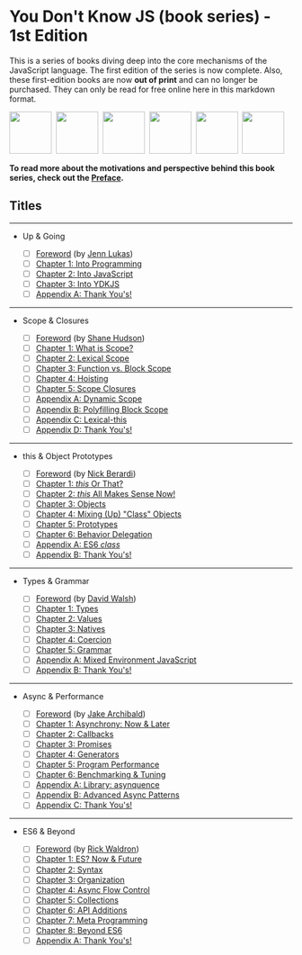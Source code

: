 # You Don't Know JS (book series) - 1st Edition

This is a series of books diving deep into the core mechanisms of the JavaScript language. The first edition of the series is now complete. Also, these first-edition books are now **out of print** and can no longer be purchased. They can only be read for free online here in this markdown format.

<img src="up %26 going/cover.jpg" width="75">&nbsp;
<img src="scope %26 closures/cover.jpg" width="75">&nbsp;
<img src="this %26 object prototypes/cover.jpg" width="75">&nbsp;
<img src="types %26 grammar/cover.jpg" width="75">&nbsp;
<img src="async %26 performance/cover.jpg" width="75">&nbsp;
<img src="es6 %26 beyond/cover.jpg" width="75">

**To read more about the motivations and perspective behind this book series, check out the [Preface](preface.md).**

## Titles
---
* Up & Going

    * [ ] [Foreword](up%20&%20going/foreword.md) (by [Jenn Lukas](http://jennlukas.com))
    * [ ] [Chapter 1: Into Programming](up%20&%20going/ch1.md)
    * [ ] [Chapter 2: Into JavaScript](up%20&%20going/ch2.md)
    * [ ] [Chapter 3: Into YDKJS](up%20&%20going/ch3.md)
    * [ ] [Appendix A: Thank You's!](up%20&%20going/apA.md)

---

* Scope & Closures

    * [ ] [Foreword](https://shanehudson.net/2014/06/03/foreword-dont-know-js/) (by [Shane Hudson](https://github.com/shanehudson))
    * [ ] [Chapter 1: What is Scope?](scope%20&%20closures/ch1.md)
    * [ ] [Chapter 2: Lexical Scope](scope%20&%20closures/ch2.md)
    * [ ] [Chapter 3: Function vs. Block Scope](scope%20&%20closures/ch3.md)
    * [ ] [Chapter 4: Hoisting](scope%20&%20closures/ch4.md)
    * [ ] [Chapter 5: Scope Closures](scope%20&%20closures/ch5.md)
    * [ ] [Appendix A: Dynamic Scope](scope%20&%20closures/apA.md)
    * [ ] [Appendix B: Polyfilling Block Scope](scope%20&%20closures/apB.md)
    * [ ] [Appendix C: Lexical-this](scope%20&%20closures/apC.md)
    * [ ] [Appendix D: Thank You's!](scope%20&%20closures/apD.md)

---

* this & Object Prototypes

    * [ ] [Foreword](this%20&%20object%20prototypes/foreword.md) (by [Nick Berardi](https://github.com/nberardi))
    * [ ] [Chapter 1: *this* Or That?](this%20&%20object%20prototypes/ch1.md)
    * [ ] [Chapter 2: *this* All Makes Sense Now!](this%20&%20object%20prototypes/ch2.md)
    * [ ] [Chapter 3: Objects](this%20&%20object%20prototypes/ch3.md)
    * [ ] [Chapter 4: Mixing (Up) "Class" Objects](this%20&%20object%20prototypes/ch4.md)
    * [ ] [Chapter 5: Prototypes](this%20&%20object%20prototypes/ch5.md)
    * [ ] [Chapter 6: Behavior Delegation](this%20&%20object%20prototypes/ch6.md)
    * [ ] [Appendix A: ES6 *class*](this%20&%20object%20prototypes/apA.md)
    * [ ] [Appendix B: Thank You's!](this%20&%20object%20prototypes/apB.md)

---

* Types & Grammar

    * [ ] [Foreword](types%20&%20grammar/foreword.md) (by [David Walsh](http://davidwalsh.name))
    * [ ] [Chapter 1: Types](types%20&%20grammar/ch1.md)
    * [ ] [Chapter 2: Values](types%20&%20grammar/ch2.md)
    * [ ] [Chapter 3: Natives](types%20&%20grammar/ch3.md)
    * [ ] [Chapter 4: Coercion](types%20&%20grammar/ch4.md)
    * [ ] [Chapter 5: Grammar](types%20&%20grammar/ch5.md)
    * [ ] [Appendix A: Mixed Environment JavaScript](types%20&%20grammar/apA.md)
    * [ ] [Appendix B: Thank You's!](types%20&%20grammar/apB.md)

---

* Async & Performance

    * [ ] [Foreword](async%20&%20performance/foreword.md) (by [Jake Archibald](http://jakearchibald.com))
    * [ ] [Chapter 1: Asynchrony: Now & Later](async%20&%20performance/ch1.md)
    * [ ] [Chapter 2: Callbacks](async%20&%20performance/ch2.md)
    * [ ] [Chapter 3: Promises](async%20&%20performance/ch3.md)
    * [ ] [Chapter 4: Generators](async%20&%20performance/ch4.md)
    * [ ] [Chapter 5: Program Performance](async%20&%20performance/ch5.md)
    * [ ] [Chapter 6: Benchmarking & Tuning](async%20&%20performance/ch6.md)
    * [ ] [Appendix A: Library: asynquence](async%20&%20performance/apA.md)
    * [ ] [Appendix B: Advanced Async Patterns](async%20&%20performance/apB.md)
    * [ ] [Appendix C: Thank You's!](async%20&%20performance/apC.md)

---

* ES6 & Beyond

    * [ ] [Foreword](es6%20&%20beyond/foreword.md) (by [Rick Waldron](http://bocoup.com/weblog/author/rick-waldron/))
    * [ ] [Chapter 1: ES? Now & Future](es6%20&%20beyond/ch1.md)
    * [ ] [Chapter 2: Syntax](es6%20&%20beyond/ch2.md)
    * [ ] [Chapter 3: Organization](es6%20&%20beyond/ch3.md)
    * [ ] [Chapter 4: Async Flow Control](es6%20&%20beyond/ch4.md)
    * [ ] [Chapter 5: Collections](es6%20&%20beyond/ch5.md)
    * [ ] [Chapter 6: API Additions](es6%20&%20beyond/ch6.md)
    * [ ] [Chapter 7: Meta Programming](es6%20&%20beyond/ch7.md)
    * [ ] [Chapter 8: Beyond ES6](es6%20&%20beyond/ch8.md)
    * [ ] [Appendix A: Thank You's!](es6%20&%20beyond/apA.md)